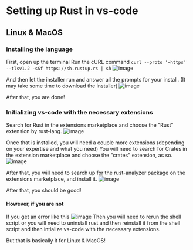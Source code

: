 # Setting up Rust in vs-code

## Linux & MacOS

### Installing the language

First, open up the terminal
Run the cURL command ```curl --proto '=https' --tlsv1.2 -sSf https://sh.rustup.rs | sh```
![image](https://github.com/De-y/blog/assets/61808223/8422ceea-877d-4baf-8ba3-f7815e22f004)

And then let the installer run and answer all the prompts for your install. (It may take some time to download the installer)
![image](https://github.com/De-y/blog/assets/61808223/9523164b-4fcf-4b11-8484-1623c9c3734e)


After that, you are done!

### Initializing vs-code with the necessary extensions

Search for Rust in the extensions marketplace and choose the "Rust" extension by rust-lang.
![image](https://github.com/De-y/blog/assets/61808223/fd0373b1-2d52-4a83-b416-299e836a7040)

Once that is installed, you will need a couple more extensions (depending on your expertise and what you need)
You will need to search for Crates in the extension marketplace and choose the "crates" extension, as so.
![image](https://github.com/De-y/blog/assets/61808223/2829fc85-70cb-4f73-a047-7ddb5faf6403)

After that, you will need to search up for the rust-analyzer package on the extensions marketplace, and install it.
![image](https://github.com/De-y/blog/assets/61808223/3c159c01-ec43-4f0c-ac61-80b8a5d78654)

After that, you should be good!

#### However, if you are not

If you get an error like this
![image](https://github.com/De-y/blog/assets/61808223/bbe56560-9e91-443d-95c9-8932f30dd603)
Then you will need to rerun the shell script or you will need to uninstall rust and then reinstall it from the shell script and then intialize vs-code with the necessary extensions.

But that is basically it for Linux & MacOS!
